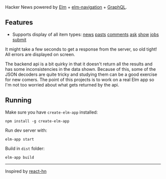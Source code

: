 
Hacker News powered by [Elm](http://elm-lang.org/) + [elm-navigation](https://github.com/elm-lang/navigation) + [GraphQL](https://www.graphqlhub.com/).


## Features

* Supports display of all item types:
  [news](https://news.ycombinator.com/newest)
  [pasts](https://news.ycombinator.com/front)
  [comments](https://news.ycombinator.com/newcomments)
  [ask](https://news.ycombinator.com/ask) 
  [show](https://news.ycombinator.com/show)
  [jobs](https://news.ycombinator.com/jobs)
  [submit](https://news.ycombinator.com/submit)

It might take a few seconds to get a response from the server, so old tight! All errors are displayed on screen.

The backend api is a bit quirky in that it doesn't return all the results and has some inconsistencies in the data shown. Because of this, some of the JSON decoders are quite tricky and studying them can be a good exercise for new comers. The point of this projects is to work on a real Elm app so I'm not too worried about what gets returned by the api.

## Running

Make sure you have `create-elm-app` installed:

```
npm install -g create-elm-app
```

Run dev server with:
```
elm-app start
```

Build in `dist` folder:
```
elm-app build
```
----
Inspired by [react-hn](https://react-hn.appspot.com)